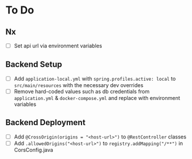 # To Do

## Nx

- [ ] Set api url via environment variables

## Backend Setup

- [ ] Add `application-local.yml` with `spring.profiles.active: local` to `src/main/resources` with the necessary dev overrides
- [ ] Remove hard-coded values such as db credentials from `application.yml` & `docker-compose.yml` and replace with environment variables

## Backend Deployment

- [ ] Add `@CrossOrigin(origins = "<host-url>")` to `@RestController` classes
- [ ] Add `.allowedOrigins("<host-url>")` to `registry.addMapping("/**")` in CorsConfig.java
